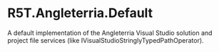 # R5T.Angleterria.Default
A default implementation of the Angleterria Visual Studio solution and project file services (like IVisualStudioStringlyTypedPathOperator).
